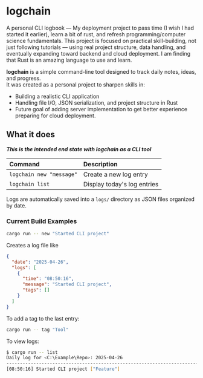 # logchain

A personal CLI logbook — My deployment project to pass time (I wish I had started it earlier), learn a bit of rust, and refresh programming/computer science fundamentals. This project is focused on practical skill-building, not just following tutorials — using real project structure, data handling, and eventually expanding toward backend and cloud deployment. I am finding that Rust is an amazing language to use and learn.

**logchain** is a simple command-line tool designed to track daily notes, ideas, and progress.  
It was created as a personal project to sharpen skills in:

- Building a realistic CLI application
- Handling file I/O, JSON serialization, and project structure in Rust
- Future goal of adding server implementation to get better experience preparing for cloud deployment.

## What it does

**_This is the intended end state with logchain as a CLI tool_**

| Command                  | Description                 |
| :----------------------- | :-------------------------- |
| `logchain new "message"` | Create a new log entry      |
| `logchain list`          | Display today's log entries |

Logs are automatically saved into a `logs/` directory as JSON files organized by date.

### Current Build Examples

```bash
cargo run -- new "Started CLI project"
```

Creates a log file like

```json
{
  "date": "2025-04-26",
  "logs": [
    {
      "time": "08:50:16",
      "message": "Started CLI project",
      "tags": []
    }
  ]
}
```

To add a tag to the last entry:

```bash
cargo run -- tag "Tool"
```

To view logs:

```bash
$ cargo run -- list
Daily log for <C:\Example\Repo>: 2025-04-26
------------------------------------------------------------------------------------------------------------------------
[08:50:16] Started CLI project ["Feature"]
```
